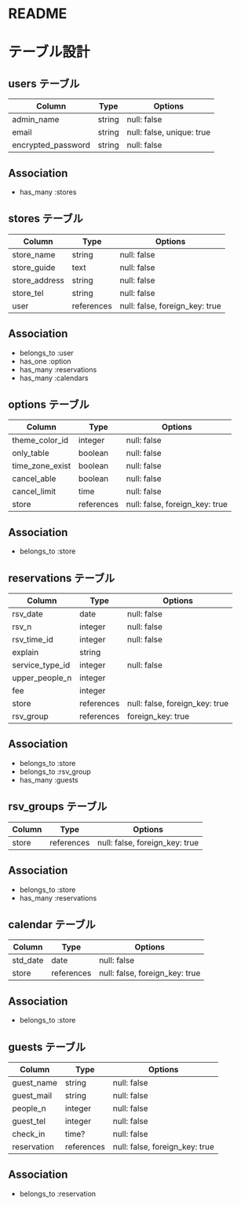 # README

# テーブル設計

## users テーブル

| Column             | Type    | Options     |
| ------------------ | ------- | ----------- |
| admin_name         | string  | null: false |
| email              | string  | null: false, unique: true |
| encrypted_password | string  | null: false |

## Association

- has_many :stores


## stores テーブル

| Column        | Type       | Options     |
| ------------- | ---------- | ----------- |
| store_name    | string     | null: false |
| store_guide   | text       | null: false |
| store_address | string     | null: false |
| store_tel     | string     | null: false |
| user          | references | null: false, foreign_key: true |

## Association

- belongs_to :user
- has_one :option
- has_many :reservations
- has_many :calendars


## options テーブル

| Column          | Type       | Options     |
| --------------- | ---------- | ----------- |
| theme_color_id  | integer    | null: false |
| only_table      | boolean    | null: false |
| time_zone_exist | boolean    | null: false |
| cancel_able     | boolean    | null: false |
| cancel_limit    | time       | null: false |
| store           | references | null: false, foreign_key: true |

## Association

- belongs_to :store


## reservations テーブル

| Column          | Type       | Options     |
| --------------- | ---------- | ----------- |
| rsv_date        | date       | null: false |
| rsv_n           | integer    | null: false |
| rsv_time_id     | integer    | null: false |
| explain         | string     |             |
| service_type_id | integer    | null: false |
| upper_people_n  | integer    |             |
| fee             | integer    |             |
| store           | references | null: false, foreign_key: true |
| rsv_group       | references | foreign_key: true |

## Association

- belongs_to :store
- belongs_to :rsv_group
- has_many :guests


## rsv_groups テーブル

| Column          | Type       | Options     |
| --------------- | ---------- | ----------- |
| store           | references | null: false, foreign_key: true |

## Association

- belongs_to :store
- has_many :reservations


## calendar テーブル

| Column          | Type       | Options     |
| --------------- | ---------- | ----------- |
| std_date        | date       | null: false |
| store           | references | null: false, foreign_key: true |

## Association

- belongs_to :store


## guests テーブル

| Column      | Type       | Options     |
| ----------- | ---------- | ----------- |
| guest_name  | string     | null: false |
| guest_mail  | string     | null: false |
| people_n    | integer    | null: false |
| guest_tel   | integer    | null: false |
| check_in    | time?      | null: false |
| reservation | references | null: false, foreign_key: true |

## Association

- belongs_to :reservation


